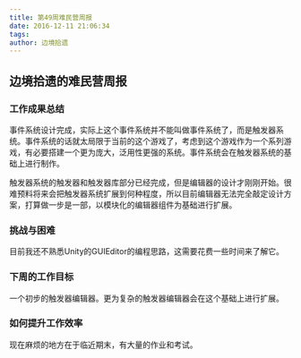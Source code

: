 ```yaml
---
title: 第49周难民营周报
date: 2016-12-11 21:06:34
tags:
author: 边境拾遗
---
```


## 边境拾遗的难民营周报

### 工作成果总结
事件系统设计完成，实际上这个事件系统并不能叫做事件系统了，而是触发器系统。事件系统的话就太局限于当前的这个游戏了，考虑到这个游戏作为一个系列游戏，有必要搭建一个更为庞大，泛用性更强的系统。事件系统会在触发器系统的基础上进行制作。

触发器系统的触发器和触发器库部分已经完成，但是编辑器的设计才刚刚开始。很难预料将来会把触发器系统扩展到何种程度，所以目前编辑器无法完全敲定设计方案，打算做一步是一部，以模块化的编辑器组件为基础进行扩展。

### 挑战与困难
目前我还不熟悉Unity的GUIEditor的编程思路，这需要花费一些时间来了解它。

### 下周的工作目标
一个初步的触发器编辑器。更为复杂的触发器编辑器会在这个基础上进行扩展。

### 如何提升工作效率
现在麻烦的地方在于临近期末，有大量的作业和考试。